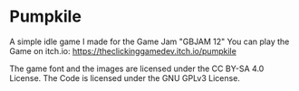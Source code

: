 # Pumpkile
A simple idle game I made for the Game Jam "GBJAM 12"
You can play the Game on itch.io: https://theclickinggamedev.itch.io/pumpkile

The game font and the images are licensed under the CC BY-SA 4.0 License. The Code is licensed under the GNU GPLv3 License.
